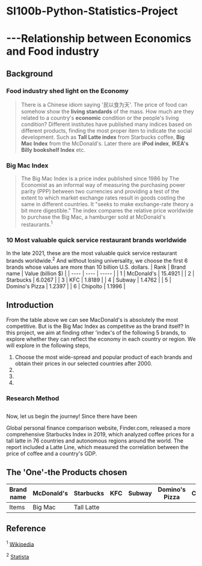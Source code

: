 # SI100b-Python-Statistics-Project

# ---Relationship between Economics and Food industry
## Background
### Food industry shed light on the Economy
> There is a Chinese idiom saying '民以食为天'. The price of food can somehow show the **living standards** of the mass. How much are they related to a country's **economic** condition or the people's living condition? Different institutes have published many indices based on different products, finding the most proper item to indicate the social development. Such as **Tall Latte index** from Starbucks coffee, **Big Mac Index** from the McDonald's. Later there are **iPod index**, **IKEA's Billy bookshelf Index** etc.

### Big Mac Index
> The Big Mac Index is a price index published since 1986 by The Economist as an informal way of measuring the purchasing power parity (PPP) between two currencies and providing a test of the extent to which market exchange rates result in goods costing the same in different countries. It "seeks to make exchange-rate theory a bit more digestible." The index compares the relative price worldwide to purchase the Big Mac, a hamburger sold at McDonald's restaurants.<sup>1</sup>
### 10 Most valuable quick service restaurant brands worldwide
In the late 2021, these are the most valuable quick service restaurant brands worldwide.<sup>2</sup>
And without losing universality, we choose the first 6 brands whose values are more than 10 billion U.S. dollars. 
| Rank    |       Brand name      | Value  (billion $)  |
|  ----   | ----                  | -----               |
| 1       |     McDonald's        |    15.4921          |
| 2       |        Starbucks      | 6.0267              |
| 3       |        KFC            | 1.8189              |
| 4       |       Subway          | 1.4762              |
| 5       |     Domino's Pizza    | 1.2397              |
| 6       |        Chipolto       | 1.1996              |
    
## Introduction
From the table above we can see MacDonald's is absolutely the most competitive. But is the Big Mac Index as competitve as the brand itself?
In this project, we aim at finding other 'index's of the following 5 brands, to explore whether they can reflect the economy in each country or region. 
We will explore in the following steps,
1. Choose the most wide-spread and popular product of each brands and obtain their prices in our selected countries after 2000. 
2. 
3. 
4.
### Research Method


##
Now, let us begin the journey!
Since there have been 

Global personal finance comparison website, Finder.com, released a more comprehensive Starbucks Index in 2019, which analyzed coffee prices for a tall latte in 76 countries and autonomous regions around the world. The report included a Latte Line, which measured the correlation between the price of coffee and a country's GDP.
## The 'One'-the Products chosen
|  Brand name    |     McDonald's         |   Starbucks         |    KFC         |     Subway           | Domino's Pizza      |        Chipolto   |
|  ----          | ----                   | -----               |     ----       |       -----          |      -----          |          -----    |
| Items          |     Big Mac            |    Tall Latte       |                |


## Reference 

<sup>1</sup> [Wikipedia](https://en.wikipedia.org/wiki/Big_Mac_Index)

<sup>2</sup> [Statista](https://www.statista.com/statistics/273057/value-of-the-most-valuable-fast-food-brands-worldwide/)

